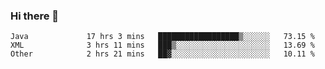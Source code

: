 ### Hi there 👋

<!--
**urzz/urzz** is a ✨ _special_ ✨ repository because its `README.md` (this file) appears on your GitHub profile.

Here are some ideas to get you started:

- 🔭 I’m currently working on ...
- 🌱 I’m currently learning ...
- 👯 I’m looking to collaborate on ...
- 🤔 I’m looking for help with ...
- 💬 Ask me about ...
- 📫 How to reach me: ...
- 😄 Pronouns: ...
- ⚡ Fun fact: ...
-->

<!--START_SECTION:waka-->

```text
Java             17 hrs 3 mins   ██████████████████▒░░░░░░   73.15 %
XML              3 hrs 11 mins   ███▒░░░░░░░░░░░░░░░░░░░░░   13.69 %
Other            2 hrs 21 mins   ██▓░░░░░░░░░░░░░░░░░░░░░░   10.11 %
```

<!--END_SECTION:waka-->
